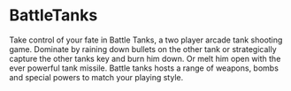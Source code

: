 # BattleTanks
Take control of your fate in Battle Tanks, a two player arcade tank shooting game. Dominate by raining down bullets on the other tank or strategically capture the other tanks key and burn him down. Or melt him open with the ever powerful tank missile. Battle tanks hosts a range of weapons, bombs and special powers to match your playing style. 
